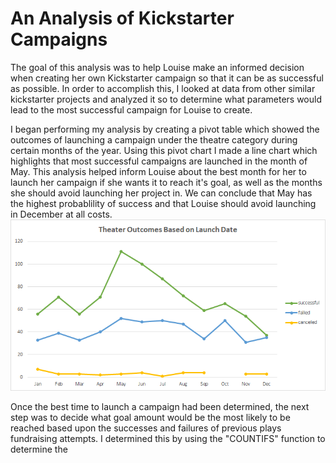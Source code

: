 # An Analysis of Kickstarter Campaigns
  The goal of this analysis was to help Louise make an informed decision when creating her own Kickstarter campaign so that it can be as successful as possible. In order to accomplish this, I looked at data from other similar kickstarter projects and analyzed it so to determine what parameters would lead to the most successful campaign for Louise to create. 

  I began performing my analysis by creating a pivot table which showed the outcomes of launching a campaign under the theatre category during certain months of the year. Using this pivot chart I made a line chart which highlights that most successful campaigns are launched in the month of May. This analysis helped inform Louise about the best month for her to launch her campaign if she wants it to reach it's goal, as well as the months she should avoid launching her project in. We can conclude that May has the highest probablility of success and that Louise should avoid launching in December at all costs. ![Theater Outcomes vs Launch](https://github.com/flabbychew/kickstarter-analysis/blob/main/Theater_Outacomes_vs_Launch.png?raw=true)

  Once the best time to launch a campaign had been determined, the next step was to decide what goal amount would be the most likely to be reached based upon the successes and failures of previous plays fundraising attempts. I determined this by using the "COUNTIFS" function to determine the
